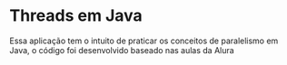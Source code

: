 # Threads em Java

Essa aplicação tem o intuito de praticar os conceitos de paralelismo em Java, o
código foi desenvolvido baseado nas aulas da Alura

